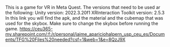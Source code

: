 This is a game for VR in Meta Quest. The versions that need to be used ar the following: 
Unity version: 2022.3.20f1
XRInteraction Toolkit version: 2.5.3
In this link you will find the apk, and the material and the cubemap that was used for the skybox. Make sure to change the skybox before running the game. https://ceu365-my.sharepoint.com/:f:/r/personal/jaime_apariciohalpern_usp_ceu_es/Documents/TFG%20Files%20needed?csf=1&web=1&e=8QzJ9X

